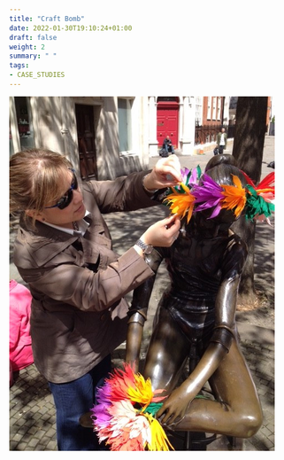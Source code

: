 ```yaml
---
title: "Craft Bomb"
date: 2022-01-30T19:10:24+01:00
draft: false
weight: 2
summary: " "
tags:
- CASE_STUDIES
---
```


![Craft Bomb](images/CraftBomb.jpg)


